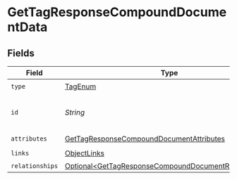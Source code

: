 # GetTagResponseCompoundDocumentData


## Fields

| Field                                                                                                                            | Type                                                                                                                             | Required                                                                                                                         | Description                                                                                                                      | Example                                                                                                                          |
| -------------------------------------------------------------------------------------------------------------------------------- | -------------------------------------------------------------------------------------------------------------------------------- | -------------------------------------------------------------------------------------------------------------------------------- | -------------------------------------------------------------------------------------------------------------------------------- | -------------------------------------------------------------------------------------------------------------------------------- |
| `type`                                                                                                                           | [TagEnum](../../models/components/TagEnum.md)                                                                                    | :heavy_check_mark:                                                                                                               | N/A                                                                                                                              |                                                                                                                                  |
| `id`                                                                                                                             | *String*                                                                                                                         | :heavy_check_mark:                                                                                                               | The Tag ID                                                                                                                       | abcd1234-ef56-gh78-ij90-abcdef123456                                                                                             |
| `attributes`                                                                                                                     | [GetTagResponseCompoundDocumentAttributes](../../models/components/GetTagResponseCompoundDocumentAttributes.md)                  | :heavy_check_mark:                                                                                                               | N/A                                                                                                                              |                                                                                                                                  |
| `links`                                                                                                                          | [ObjectLinks](../../models/components/ObjectLinks.md)                                                                            | :heavy_check_mark:                                                                                                               | N/A                                                                                                                              |                                                                                                                                  |
| `relationships`                                                                                                                  | [Optional\<GetTagResponseCompoundDocumentRelationships>](../../models/components/GetTagResponseCompoundDocumentRelationships.md) | :heavy_minus_sign:                                                                                                               | N/A                                                                                                                              |                                                                                                                                  |